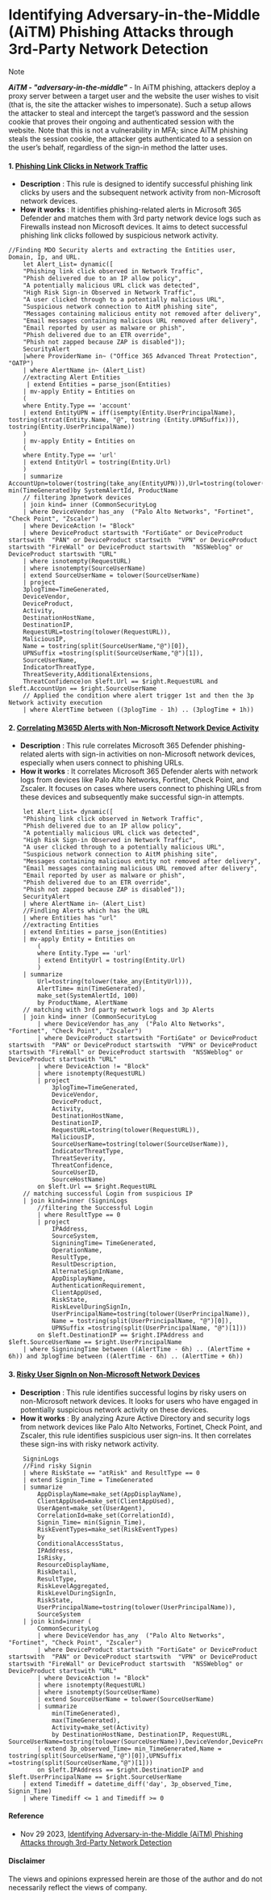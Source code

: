 # Identifying Adversary-in-the-Middle (AiTM) Phishing Attacks through 3rd-Party Network Detection

> [!Note]
> ***AiTM - "adversary-in-the-middle"*** - In AiTM phishing, attackers deploy a proxy server between a target user and the website the user wishes to visit (that is, the site the attacker wishes to impersonate). 
> Such a setup allows the attacker to steal and intercept the target’s password and the session cookie that proves their ongoing and authenticated session with the website. 
> Note that this is not a vulnerability in MFA; since AiTM phishing steals the session cookie, the attacker gets authenticated to a session on the user’s behalf, regardless of the sign-in method the latter uses.

#### 1. [Phishing Link Clicks in Network Traffic](https://github.com/Azure/Azure-Sentinel/blob/master/Detections/MultipleDataSources/PhishinglinkExecutionObserved.yaml)
- **Description** : This rule is designed to identify successful phishing link clicks by users and the subsequent network activity from non-Microsoft network devices.
- **How it works** : It identifies phishing-related alerts in Microsoft 365 Defender and matches them with 3rd party network device logs such as Firewalls instead non Microsoft devices. It aims to detect successful phishing link clicks followed by suspicious network activity.
```kusto
//Finding MDO Security alerts and extracting the Entities user, Domain, Ip, and URL.
    let Alert_List= dynamic([
    "Phishing link click observed in Network Traffic",
    "Phish delivered due to an IP allow policy",
    "A potentially malicious URL click was detected",
    "High Risk Sign-in Observed in Network Traffic",
    "A user clicked through to a potentially malicious URL",
    "Suspicious network connection to AitM phishing site",
    "Messages containing malicious entity not removed after delivery",
    "Email messages containing malicious URL removed after delivery",
    "Email reported by user as malware or phish",
    "Phish delivered due to an ETR override",
    "Phish not zapped because ZAP is disabled"]);
    SecurityAlert
    |where ProviderName in~ ("Office 365 Advanced Threat Protection", "OATP")
    | where AlertName in~ (Alert_List)
    //extracting Alert Entities
     | extend Entities = parse_json(Entities)
    | mv-apply Entity = Entities on
    (
    where Entity.Type == 'account'
    | extend EntityUPN = iff(isempty(Entity.UserPrincipalName), tostring(strcat(Entity.Name, "@", tostring (Entity.UPNSuffix))), tostring(Entity.UserPrincipalName))
    )
    | mv-apply Entity = Entities on
    (
    where Entity.Type == 'url'
    | extend EntityUrl = tostring(Entity.Url)
    )
    | summarize AccountUpn=tolower(tostring(take_any(EntityUPN))),Url=tostring(tolower(take_any(EntityUrl))),AlertTime= min(TimeGenerated)by SystemAlertId, ProductName
    // filtering 3pnetwork devices
    | join kind= inner (CommonSecurityLog
    | where DeviceVendor has_any  ("Palo Alto Networks", "Fortinet", "Check Point", "Zscaler")
    | where DeviceAction != "Block"
    | where DeviceProduct startswith "FortiGate" or DeviceProduct startswith  "PAN" or DeviceProduct startswith  "VPN" or DeviceProduct startswith "FireWall" or DeviceProduct startswith  "NSSWeblog" or DeviceProduct startswith "URL"
    | where isnotempty(RequestURL)
    | where isnotempty(SourceUserName)
    | extend SourceUserName = tolower(SourceUserName)
    | project
    3plogTime=TimeGenerated,
    DeviceVendor,
    DeviceProduct,
    Activity,
    DestinationHostName,
    DestinationIP,
    RequestURL=tostring(tolower(RequestURL)),
    MaliciousIP,
    Name = tostring(split(SourceUserName,"@")[0]),
    UPNSuffix =tostring(split(SourceUserName,"@")[1]),
    SourceUserName,
    IndicatorThreatType,
    ThreatSeverity,AdditionalExtensions,
    ThreatConfidence)on $left.Url == $right.RequestURL and $left.AccountUpn == $right.SourceUserName
    // Applied the condition where alert trigger 1st and then the 3p Network activity execution
    | where AlertTime between ((3plogTime - 1h) .. (3plogTime + 1h))
```

#### 2. [ Correlating M365D Alerts with Non-Microsoft Network Device Activity](https://github.com/Azure/Azure-Sentinel/blob/master/Detections/MultipleDataSources/SucessfullSiginFromPhingLink.yaml)
- **Description** : This rule correlates Microsoft 365 Defender phishing-related alerts with sign-in activities on non-Microsoft network devices, especially when users connect to phishing URLs.
- **How it works** : It correlates Microsoft 365 Defender alerts with network logs from devices like Palo Alto Networks, Fortinet, Check Point, and Zscaler. It focuses on cases where users connect to phishing URLs from these devices and subsequently make successful sign-in attempts.
```kusto
    let Alert_List= dynamic([
    "Phishing link click observed in Network Traffic",
    "Phish delivered due to an IP allow policy",
    "A potentially malicious URL click was detected",
    "High Risk Sign-in Observed in Network Traffic",
    "A user clicked through to a potentially malicious URL",
    "Suspicious network connection to AitM phishing site",
    "Messages containing malicious entity not removed after delivery",
    "Email messages containing malicious URL removed after delivery",
    "Email reported by user as malware or phish",
    "Phish delivered due to an ETR override",
    "Phish not zapped because ZAP is disabled"]);
    SecurityAlert
    | where AlertName in~ (Alert_List)
    //Findling Alerts which has the URL
    | where Entities has "url"
    //extracting Entities
    | extend Entities = parse_json(Entities)
    | mv-apply Entity = Entities on
        (
        where Entity.Type == 'url'
        | extend EntityUrl = tostring(Entity.Url)
        )
    | summarize
        Url=tostring(tolower(take_any(EntityUrl))),
        AlertTime= min(TimeGenerated),
        make_set(SystemAlertId, 100)
        by ProductName, AlertName
    // matching with 3rd party network logs and 3p Alerts
    | join kind= inner (CommonSecurityLog
        | where DeviceVendor has_any  ("Palo Alto Networks", "Fortinet", "Check Point", "Zscaler")
        | where DeviceProduct startswith "FortiGate" or DeviceProduct startswith  "PAN" or DeviceProduct startswith  "VPN" or DeviceProduct startswith "FireWall" or DeviceProduct startswith  "NSSWeblog" or DeviceProduct startswith "URL"
        | where DeviceAction != "Block"
        | where isnotempty(RequestURL)
        | project
            3plogTime=TimeGenerated,
            DeviceVendor,
            DeviceProduct,
            Activity,
            DestinationHostName,
            DestinationIP,
            RequestURL=tostring(tolower(RequestURL)),
            MaliciousIP,
            SourceUserName=tostring(tolower(SourceUserName)),
            IndicatorThreatType,
            ThreatSeverity,
            ThreatConfidence,
            SourceUserID,
            SourceHostName)
        on $left.Url == $right.RequestURL
    // matching successful Login from suspicious IP
    | join kind=inner (SigninLogs
        //filtering the Successful Login
        | where ResultType == 0
        | project
            IPAddress,
            SourceSystem,
            SigniningTime= TimeGenerated,
            OperationName,
            ResultType,
            ResultDescription,
            AlternateSignInName,
            AppDisplayName,
            AuthenticationRequirement,
            ClientAppUsed,
            RiskState,
            RiskLevelDuringSignIn,
            UserPrincipalName=tostring(tolower(UserPrincipalName)),
            Name = tostring(split(UserPrincipalName, "@")[0]),
            UPNSuffix =tostring(split(UserPrincipalName, "@")[1]))
        on $left.DestinationIP == $right.IPAddress and $left.SourceUserName == $right.UserPrincipalName
    | where SigniningTime between ((AlertTime - 6h) .. (AlertTime + 6h)) and 3plogTime between ((AlertTime - 6h) .. (AlertTime + 6h))
```

#### 3. [Risky User SignIn on Non-Microsoft Network Devices](https://github.com/Azure/Azure-Sentinel/blob/master/Detections/MultipleDataSources/RiskyUserIn3Pnetworkactivity.yaml)
- **Description** : This rule identifies successful logins by risky users on non-Microsoft network devices. It looks for users who have engaged in potentially suspicious network activity on these devices.
- **How it works** : By analyzing Azure Active Directory and security logs from network devices like Palo Alto Networks, Fortinet, Check Point, and Zscaler, this rule identifies suspicious user sign-ins. It then correlates these sign-ins with risky network activity.
```kusto
    SigninLogs
    //Find risky Signin
    | where RiskState == "atRisk" and ResultType == 0
    | extend Signin_Time = TimeGenerated
    | summarize
        AppDisplayName=make_set(AppDisplayName),
        ClientAppUsed=make_set(ClientAppUsed),
        UserAgent=make_set(UserAgent),
        CorrelationId=make_set(CorrelationId),
        Signin_Time= min(Signin_Time),
        RiskEventTypes=make_set(RiskEventTypes)
        by
        ConditionalAccessStatus,
        IPAddress,
        IsRisky,
        ResourceDisplayName,
        RiskDetail,
        ResultType,
        RiskLevelAggregated,
        RiskLevelDuringSignIn,
        RiskState,
        UserPrincipalName=tostring(tolower(UserPrincipalName)),
        SourceSystem
    | join kind=inner (
        CommonSecurityLog
        | where DeviceVendor has_any  ("Palo Alto Networks", "Fortinet", "Check Point", "Zscaler")
        | where DeviceProduct startswith "FortiGate" or DeviceProduct startswith  "PAN" or DeviceProduct startswith  "VPN" or DeviceProduct startswith "FireWall" or DeviceProduct startswith  "NSSWeblog" or DeviceProduct startswith "URL"
        | where DeviceAction != "Block"
        | where isnotempty(RequestURL)
        | where isnotempty(SourceUserName)
        | extend SourceUserName = tolower(SourceUserName)
        | summarize
            min(TimeGenerated),
            max(TimeGenerated),
            Activity=make_set(Activity)
            by DestinationHostName, DestinationIP, RequestURL, SourceUserName=tostring(tolower(SourceUserName)),DeviceVendor,DeviceProduct
        | extend 3p_observed_Time= min_TimeGenerated,Name = tostring(split(SourceUserName,"@")[0]),UPNSuffix =tostring(split(SourceUserName,"@")[1]))
        on $left.IPAddress == $right.DestinationIP and $left.UserPrincipalName == $right.SourceUserName
    | extend Timediff = datetime_diff('day', 3p_observed_Time, Signin_Time)
    | where Timediff <= 1 and Timediff >= 0
```

#### Reference
- Nov 29 2023, [Identifying Adversary-in-the-Middle (AiTM) Phishing Attacks through 3rd-Party Network Detection](https://techcommunity.microsoft.com/t5/microsoft-sentinel-blog/identifying-adversary-in-the-middle-aitm-phishing-attacks/ba-p/3991358)

#### Disclaimer
The views and opinions expressed herein are those of the author and do not necessarily reflect the views of company.
